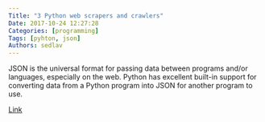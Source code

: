 ```yaml
---
Title: "3 Python web scrapers and crawlers"
Date: 2017-10-24 12:27:28
Categories: [programming]
Tags: [pyhton, json]
Authors: sedlav
---
```


JSON is the universal format for passing data between programs and/or languages, especially on the web. Python has excellent built-in support for converting data from a Python program into JSON for another program to use.

[Link](https://linuxconfig.org/how-to-encode-data-from-python-to-json)
